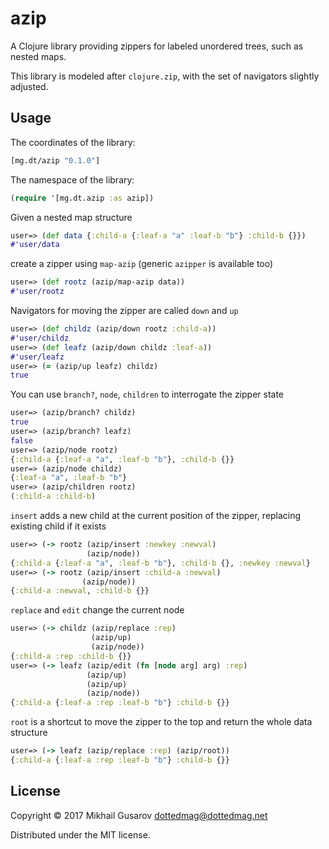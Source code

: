 # azip

A Clojure library providing zippers for labeled unordered trees, such as nested
maps.

This library is modeled after `clojure.zip`, with the set of navigators
slightly adjusted.

## Usage

The coordinates of the library:
```clojure
[mg.dt/azip "0.1.0"]
```

The namespace of the library:
```clojure
(require '[mg.dt.azip :as azip])
```

Given a nested map structure
```clojure
user=> (def data {:child-a {:leaf-a "a" :leaf-b "b"} :child-b {}})
#'user/data
```
create a zipper using `map-azip` (generic `azipper` is available too)
```clojure
user=> (def rootz (azip/map-azip data))
#'user/rootz
```

Navigators for moving the zipper are called `down` and `up`
```clojure
user=> (def childz (azip/down rootz :child-a))
#'user/childz
user=> (def leafz (azip/down childz :leaf-a))
#'user/leafz
user=> (= (azip/up leafz) childz)
true
```

You can use `branch?`, `node`, `children` to interrogate the zipper state
```clojure
user=> (azip/branch? childz)
true
user=> (azip/branch? leafz)
false
user=> (azip/node rootz)
{:child-a {:leaf-a "a", :leaf-b "b"}, :child-b {}}
user=> (azip/node childz)
{:leaf-a "a", :leaf-b "b"}
user=> (azip/children rootz)
(:child-a :child-b)
```

`insert` adds a new child at the current position of the zipper, replacing
existing child if it exists
```clojure
user=> (-> rootz (azip/insert :newkey :newval)
                 (azip/node))
{:child-a {:leaf-a "a", :leaf-b "b"}, :child-b {}, :newkey :newval}
user=> (-> rootz (azip/insert :child-a :newval)
                (azip/node))
{:child-a :newval, :child-b {}}
```

`replace` and `edit` change the current node
```clojure
user=> (-> childz (azip/replace :rep)
                  (azip/up)
                  (azip/node))
{:child-a :rep :child-b {}}
user=> (-> leafz (azip/edit (fn [node arg] arg) :rep)
                 (azip/up)
                 (azip/up)
                 (azip/node))
{:child-a {:leaf-a :rep :leaf-b "b"} :child-b {}}
```

`root` is a shortcut to move the zipper to the top and return the whole data
structure
```clojure
user=> (-> leafz (azip/replace :rep) (azip/root))
{:child-a {:leaf-a :rep :leaf-b "b"} :child-b {}}
```

## License

Copyright © 2017 Mikhail Gusarov <dottedmag@dottedmag.net>

Distributed under the MIT license.
